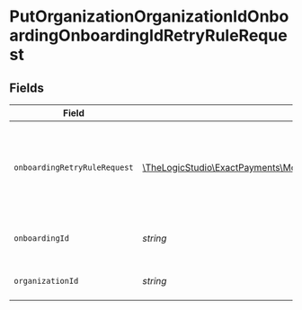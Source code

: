 # PutOrganizationOrganizationIdOnboardingOnboardingIdRetryRuleRequest


## Fields

| Field                                                                                                                       | Type                                                                                                                        | Required                                                                                                                    | Description                                                                                                                 |
| --------------------------------------------------------------------------------------------------------------------------- | --------------------------------------------------------------------------------------------------------------------------- | --------------------------------------------------------------------------------------------------------------------------- | --------------------------------------------------------------------------------------------------------------------------- |
| `onboardingRetryRuleRequest`                                                                                                | [\TheLogicStudio\ExactPayments\Models\Shared\OnboardingRetryRuleRequest](../../models/shared/OnboardingRetryRuleRequest.md) | :heavy_check_mark:                                                                                                          | ruleName is an existing rule name in the workflow assigned to a merchant application                                        |
| `onboardingId`                                                                                                              | *string*                                                                                                                    | :heavy_check_mark:                                                                                                          | The Onboarding Application identifier.                                                                                      |
| `organizationId`                                                                                                            | *string*                                                                                                                    | :heavy_check_mark:                                                                                                          | The Organization identifier.                                                                                                |